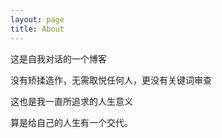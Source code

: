 ```yaml
---
layout: page
title: About
---
```


这是自我对话的一个博客

没有矫揉造作，无需取悦任何人，更没有关键词审查

这也是我一直所追求的人生意义

算是给自己的人生有一个交代。
